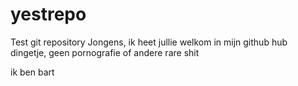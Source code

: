 # yestrepo
Test git repository
Jongens, ik heet jullie welkom in mijn github hub dingetje, geen pornografie of andere rare shit

ik ben bart

